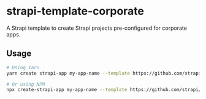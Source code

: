 # strapi-template-corporate

A Strapi template to create Strapi projects pre-configured for corporate apps.

## Usage

```bash
# Using Yarn
yarn create strapi-app my-app-name --template https://github.com/strapi/strapi-template-corporate

# Or using NPM
npx create-strapi-app my-app-name --template https://github.com/strapi/strapi-template-corporate
```
